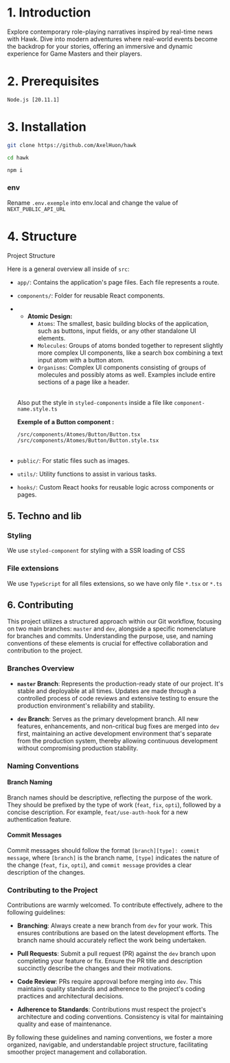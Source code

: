 # 1. Introduction

Explore contemporary role-playing narratives inspired by real-time news with Hawk. Dive into modern adventures where real-world events become the backdrop for your stories, offering an immersive and dynamic experience for Game Masters and their players.

# 2. Prerequisites

`Node.js [20.11.1]`<br>

# 3. Installation

```bash
git clone https://github.com/AxelHuon/hawk
```

```bash
cd hawk
```

```bash
npm i
```

### env

Rename `.env.exemple` into env.local and change the value of `NEXT_PUBLIC_API_URL`

# 4. Structure

Project Structure

Here is a general overview all inside of `src`:<br>

- `app/`: Contains the application's page files. Each file represents a route.

- `components/`: Folder for reusable React components.
- - **Atomic Design:**
    - `Atoms`: The smallest, basic building blocks of the application, such as buttons, input fields, or any other standalone UI elements.
    - `Molecules`: Groups of atoms bonded together to represent slightly more complex UI components, like a search box combining a text input atom with a button atom.
    - `Organisms`: Complex UI components consisting of groups of molecules and possibly atoms as well. Examples include entire sections of a page like a header.

  <br>Also put the style in `styled-components` inside a file like `component-name.style.ts`

  **Exemple of a Button component :** <br>

  `/src/components/Atomes/Button/Button.tsx`<br>
  `/src/components/Atomes/Button/Button.style.tsx`<br><br>

- `public/`: For static files such as images.

- `utils/`: Utility functions to assist in various tasks.

- `hooks/`: Custom React hooks for reusable logic across components or pages.

## 5. Techno and lib

### Styling

We use `styled-component` for styling with a SSR loading of CSS

### File extensions

We use `TypeScript` for all files extensions, so we have only file `*.tsx` or `*.ts`

## 6. Contributing

This project utilizes a structured approach within our Git workflow, focusing on two main branches: `master` and `dev`, alongside a specific nomenclature for branches and commits. Understanding the purpose, use, and naming conventions of these elements is crucial for effective collaboration and contribution to the project.

### Branches Overview

- **`master` Branch**: Represents the production-ready state of our project. It's stable and deployable at all times. Updates are made through a controlled process of code reviews and extensive testing to ensure the production environment's reliability and stability.

- **`dev` Branch**: Serves as the primary development branch. All new features, enhancements, and non-critical bug fixes are merged into `dev` first, maintaining an active development environment that's separate from the production system, thereby allowing continuous development without compromising production stability.

### Naming Conventions

#### Branch Naming

Branch names should be descriptive, reflecting the purpose of the work. They should be prefixed by the type of work (`feat`, `fix`, `opti`), followed by a concise description. For example, `feat/use-auth-hook` for a new authentication feature.

#### Commit Messages

Commit messages should follow the format `[branch][type]: commit message`, where `[branch]` is the branch name, `[type]` indicates the nature of the change (`feat`, `fix`, `opti`), and `commit message` provides a clear description of the changes.

### Contributing to the Project

Contributions are warmly welcomed. To contribute effectively, adhere to the following guidelines:

- **Branching**: Always create a new branch from `dev` for your work. This ensures contributions are based on the latest development efforts. The branch name should accurately reflect the work being undertaken.

- **Pull Requests**: Submit a pull request (PR) against the `dev` branch upon completing your feature or fix. Ensure the PR title and description succinctly describe the changes and their motivations.

- **Code Review**: PRs require approval before merging into `dev`. This maintains quality standards and adherence to the project's coding practices and architectural decisions.

- **Adherence to Standards**: Contributions must respect the project's architecture and coding conventions. Consistency is vital for maintaining quality and ease of maintenance.

By following these guidelines and naming conventions, we foster a more organized, navigable, and understandable project structure, facilitating smoother project management and collaboration.
